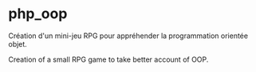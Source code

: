 # php_oop

Création d'un mini-jeu RPG pour appréhender la programmation orientée objet.

Creation of a small RPG game to take better account of OOP.